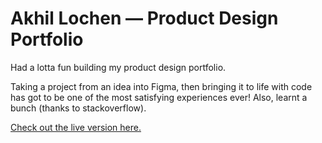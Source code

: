 # Akhil Lochen — Product Design Portfolio

Had a lotta fun building my product design portfolio. 

Taking a project from an idea into Figma, then bringing it to life with code has got to be one of the most satisfying experiences ever! Also, learnt a bunch (thanks to stackoverflow). 

[Check out the live version here.](https://akhillochen.github.io/akhil-lochen-portfolio/website)
